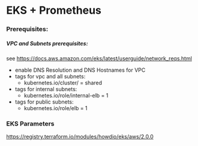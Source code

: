 # EKS + Prometheus


### Prerequisites:

##### VPC and Subnets prerequisites:
see https://docs.aws.amazon.com/eks/latest/userguide/network_reqs.html

* enable DNS Resolution and DNS Hostnames for VPC
* tags for vpc and all subnets:
  - kubernetes.io/cluster/<cluster-name> = shared
* tags for internal subnets:
  - kubernetes.io/role/internal-elb = 1
* tags for public subnets:
  - kubernetes.io/role/elb = 1


### EKS Parameters
https://registry.terraform.io/modules/howdio/eks/aws/2.0.0